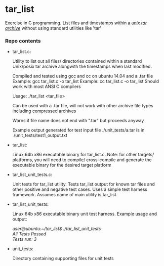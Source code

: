 # tar_list
Exercise in C programming. List files and timestamps within a *[unix tar archive][1]* without using standard utilities like 'tar'

### Repo contents

* tar_list.c:
 
    Utility to list out all files/ directories contained within a standard 
    Unix/posix tar archive alongwith the timestamps when last modified. 

    Compiled and tested using gcc and cc  on ubuntu 14.04 and a .tar file
       Example:  gcc tar_list.c -o tar_list
       Example:  cc tar_list.c -o tar_list
    Should work with most ANSI C compilers

    Usage: ./tar_list <tar_file>

    Can be used with a .tar file, will not work with other archive file types including 
    compressed archives

    Warns if file name does not end with ".tar" but proceeds anyway

    Example output generated for test input file ./unit_tests/a.tar is in ./unit_tests/test1_output.txt

* tar_list:
 
   Linux 64b x86 executable binary for tar_list.c. Note: for other targets/ platforms, you will need to compile/ cross-compile and generate the executable binary for the desired target platform 

* tar_list_unit_tests.c:

    Unit tests for tar_list utility. Tests tar_list output for known tar files and other positive and negative test cases. Uses a simple test harness framework. Assumes name of main utility is tar_list.  
    
* tar_list_unit_tests:
 
    Linux 64b x86 executable binary unit test harness. Example usage and output:

    *user@ubuntu:~/tar_list$ ./tar_list_unit_tests  
All Tests Passed  
Tests run: 3*

* unit_tests:
 
    Directory containing supporting files for unit tests
 

 [1]: https://en.wikipedia.org/wiki/Tar_%28computing%29 


